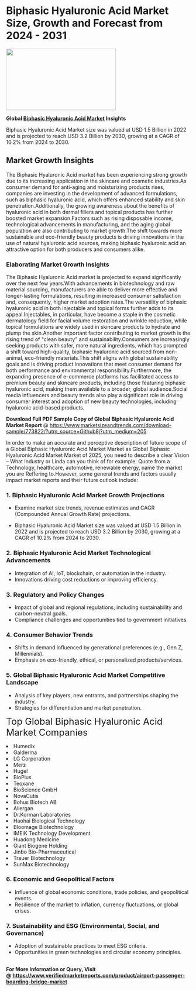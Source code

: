 <H1>Biphasic Hyaluronic Acid Market Size, Growth and Forecast from 2024 - 2031</H1><img class="aligncenter size-medium wp-image-584254" src="https://thirdeyenews.in/wp-content/uploads/2024/09/Global-Market-Research-300x168.jpeg" alt="" width="300" height="168" /><p><strong>Global&nbsp;<a href="https://www.marketsizeandtrends.com/download-sample/773822/?utm_source=Github8j?utm_medium=205">Biphasic Hyaluronic Acid Market</a> Insights</strong></p><p>Biphasic Hyaluronic Acid Market size was valued at USD 1.5 Billion in 2022 and is projected to reach USD 3.2 Billion by 2030, growing at a CAGR of 10.2% from 2024 to 2030.</p><p><h2>Market Growth Insights</h2> The Biphasic Hyaluronic Acid market has been experiencing strong growth due to its increasing application in the skincare and cosmetic industries.As consumer demand for anti-aging and moisturizing products rises, companies are investing in the development of advanced formulations, such as biphasic hyaluronic acid, which offers enhanced stability and skin penetration.Additionally, the growing awareness about the benefits of hyaluronic acid in both dermal fillers and topical products has further boosted market expansion.Factors such as rising disposable income, technological advancements in manufacturing, and the aging global population are also contributing to market growth.The shift towards more sustainable and eco-friendly beauty products is driving innovations in the use of natural hyaluronic acid sources, making biphasic hyaluronic acid an attractive option for both producers and consumers alike. <h3>Elaborating Market Growth Insights</h3> The Biphasic Hyaluronic Acid market is projected to expand significantly over the next few years.With advancements in biotechnology and raw material sourcing, manufacturers are able to deliver more effective and longer-lasting formulations, resulting in increased consumer satisfaction and, consequently, higher market adoption rates.The versatility of biphasic hyaluronic acid in both injectable and topical forms further adds to its appeal.Injectables, in particular, have become a staple in the cosmetic dermatology field for facial volume restoration and wrinkle reduction, while topical formulations are widely used in skincare products to hydrate and plump the skin.Another important factor contributing to market growth is the rising trend of "clean beauty" and sustainability.Consumers are increasingly seeking products with safer, more natural ingredients, which has prompted a shift toward high-quality, biphasic hyaluronic acid sourced from non-animal, eco-friendly materials.This shift aligns with global sustainability goals and is driving product innovations that meet consumer demand for both performance and environmental responsibility.Furthermore, the expanding presence of e-commerce platforms has facilitated access to premium beauty and skincare products, including those featuring biphasic hyaluronic acid, making them available to a broader, global audience.Social media influencers and beauty trends also play a significant role in driving consumer interest and adoption of new beauty technologies, including hyaluronic acid-based products.</p><p><span class=""><strong>Download Full PDF Sample Copy of Global Biphasic Hyaluronic Acid Market Report</strong> @ <a href="https://www.marketsizeandtrends.com/download-sample/773822/?utm_source=Github8j?utm_medium=205" target="_blank">https://www.marketsizeandtrends.com/download-sample/773822/?utm_source=Github8j?utm_medium=205</a></span></p><p>In order to make an accurate and perceptive description of future scope of a Global&nbsp;Biphasic Hyaluronic Acid Market Market as Global&nbsp;Biphasic Hyaluronic Acid Market Market of 2025, you need to describe a clear Vision &ndash; What Industry or Linda can you think of for example: Quote from a Technology, healthcare, automotive, renewable energy, name the market you are Reffering to.However, some general trends and factors usually impact market reports and their future outlook include:</p><h3>1.&nbsp;<strong>Biphasic Hyaluronic Acid Market Growth Projections</strong></h3><ul><li>Examine market size trends, revenue estimates and CAGR (Compounded Annual Growth Rate) projections.</li><li><p>Biphasic Hyaluronic Acid Market size was valued at USD 1.5 Billion in 2022 and is projected to reach USD 3.2 Billion by 2030, growing at a CAGR of 10.2% from 2024 to 2030.</p></li></ul><h3>2.&nbsp;<strong>Biphasic Hyaluronic Acid Market Technological Advancements</strong></h3><ul><li>Integration of AI, IoT, blockchain, or automation in the industry.</li><li>Innovations driving cost reductions or improving efficiency.</li></ul><h3>3.&nbsp;<strong>Regulatory and Policy Changes</strong></h3><ul><li>Impact of global and regional regulations, including sustainability and carbon-neutral goals.</li><li>Compliance challenges and opportunities tied to government initiatives.</li></ul><h3>4.&nbsp;<strong>Consumer Behavior Trends</strong></h3><ul><li>Shifts in demand influenced by generational preferences (e.g., Gen Z, Millennials).</li><li>Emphasis on eco-friendly, ethical, or personalized products/services.</li></ul><h3>5.&nbsp;<strong>Global Biphasic Hyaluronic Acid Market Competitive Landscape</strong></h3><ul><li>Analysis of key players, new entrants, and partnerships shaping the industry.</li><li>Strategies for differentiation and market penetration.</li></ul><p data-pm-slice="1 1 []"><span style="color: inherit; font-family: inherit; font-size: 25px;">Top Global Biphasic Hyaluronic Acid Market Companies</span></p><div class="" data-test-id=""><p><li>Humedix</li><li> Galderma</li><li> LG Corporation</li><li> Merz</li><li> Hugel</li><li> BioPlus</li><li> Teoxane</li><li> BioScience GmbH</li><li> NovaCutis</li><li> Bohus Biotech AB</li><li> Allergan</li><li> Dr.Korman Laboratories</li><li> Haohai Biological Technology</li><li> Bloomage Biotechnology</li><li> IMEIK Technology Development</li><li> Huadong Medicine</li><li> Giant Biogene Holding</li><li> Jinbo Bio-Pharmaceutical</li><li> Trauer Biotechnology</li><li> SunMax Biotechnology</li></p></div><h3>6.&nbsp;<strong>Economic and Geopolitical Factors</strong></h3><ul><li>Influence of global economic conditions, trade policies, and geopolitical events.</li><li>Resilience of the market to inflation, currency fluctuations, or global crises.</li></ul><h3>7.&nbsp;<strong>Sustainability and ESG (Environmental, Social, and Governance)</strong></h3><ul><li>Adoption of sustainable practices to meet ESG criteria.</li><li>Opportunities in green technologies and circular economy principles.</li></ul><h2><strong style="font-size: 14px;">For More Information or Query, Visit @&nbsp;</strong><a style="background-color: #ffffff; font-size: 14px;" href="https://www.marketsizeandtrends.com/report/biphasic-hyaluronic-acid-market/" target="_blank">https://www.verifiedmarketreports.com/product/airport-passenger-boarding-bridge-market</a></h2>